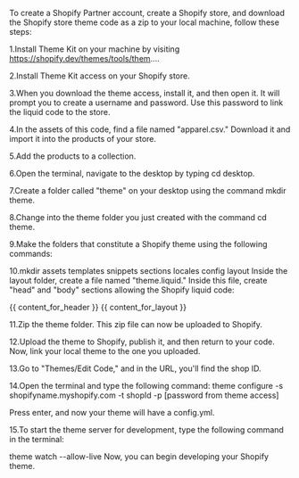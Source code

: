 To create a Shopify Partner account, create a Shopify store, and download the Shopify store theme code as a zip to your local machine, follow these steps:

1.Install Theme Kit on your machine by visiting https://shopify.dev/themes/tools/them....

2.Install Theme Kit access on your Shopify store.

3.When you download the theme access, install it, and then open it. It will prompt you to create a username and password. Use this password to link the liquid code to the store.

4.In the assets of this code, find a file named "apparel.csv." Download it and import it into the products of your store.

5.Add the products to a collection.

6.Open the terminal, navigate to the desktop by typing cd desktop.

7.Create a folder called "theme" on your desktop using the command mkdir theme.

8.Change into the theme folder you just created with the command cd theme.

9.Make the folders that constitute a Shopify theme using the following commands:

10.mkdir assets templates snippets sections locales config layout
Inside the layout folder, create a file named "theme.liquid." Inside this file, create "head" and "body" sections allowing the Shopify liquid code:

{{ content_for_header }}
{{ content_for_layout }}

11.Zip the theme folder. This zip file can now be uploaded to Shopify.

12.Upload the theme to Shopify, publish it, and then return to your code. Now, link your local theme to the one you uploaded.

13.Go to "Themes/Edit Code," and in the URL, you'll find the shop ID.

14.Open the terminal and type the following command:
theme configure -s shopifyname.myshopify.com -t shopId -p [password from theme access]

Press enter, and now your theme will have a config.yml.

15.To start the theme server for development, type the following command in the terminal:

theme watch --allow-live
Now, you can begin developing your Shopify theme.